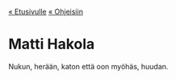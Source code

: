 [« Etusivulle](https://21tiko4.github.io/tiimiesittely/) [« Ohjeisiin](https://21tiko4.github.io/tiimiesittely/scripts/)

# Matti Hakola

Nukun, herään, katon että oon myöhäs, huudan.